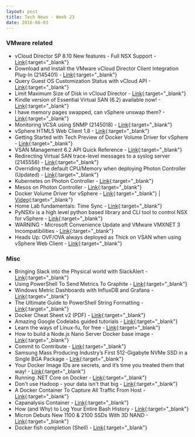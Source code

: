 ```yaml
---
layout: post
title: Tech News - Week 23
date: 2016-06-03
---
```


### VMware related

* vCloud Director SP 8.10 New features - Full NSX Support -
  [Link](http://anthonyspiteri.net/vcloud-director-sp-8-10-new-features-full-nsx-support/){:target="_blank"}
* Download and Install the VMware vCloud Director Client Integration Plug-In (2145401) -
  [Link](https://kb.vmware.com/kb/2145401){:target="_blank"}
* Query Guest OS Customization Status with vCloud API -
  [Link](https://fojta.wordpress.com/2016/05/30/query-guest-os-customization-status-with-vcloud-api/){:target="_blank"}
* Limit Maximum Size of Disk in vCloud Director -
  [Link](https://fojta.wordpress.com/2016/06/03/limit-maximum-size-of-disk-in-vcloud-director/){:target="_blank"}
* Kindle version of Essential Virtual SAN (6.2) available now! -
  [Link](http://www.yellow-bricks.com/2016/06/03/kindle-version-essential-virtual-san-available-now/){:target="_blank"}
* I have memory pages swapped, can vSphere unswap them? -
  [Link](http://www.yellow-bricks.com/2016/06/02/memory-pages-swapped-can-unswap/){:target="_blank"}
* Monitoring VCSA using SNMP (2145018) -
  [Link](https://kb.vmware.com/kb/2145018){:target="_blank"}
* vSphere HTML5 Web Client 1.8 -
  [Link](https://labs.vmware.com/flings/vsphere-html5-web-client#changelog){:target="_blank"}
* Getting Started with Tech Preview of Docker Volume Driver for vSphere -
  [Link](http://www.virtuallyghetto.com/2016/05/getting-started-with-tech-preview-of-docker-volume-driver-for-vsphere.html){:target="_blank"}
* VSAN Management 6.2 API Quick Reference -
  [Link](http://www.virtuallyghetto.com/2016/05/vsan-management-6-2-api-quick-reference.html){:target="_blank"}
* Redirecting Virtual SAN trace-level messages to a syslog server (2145556)  -
  [Link](https://kb.vmware.com/kb/2145556){:target="_blank"}
* Overriding the default CPU/Memory when deploying Photon Controller (Updated) -
  [Link](http://www.virtuallyghetto.com/2016/04/how-to-override-the-default-cpumemory-when-deploying-photon-controller-management-vm.html){:target="_blank"}
* Kubernetes on Photon Controller -
  [Link](http://cormachogan.com/2016/06/02/kubernetes-photon-controller/){:target="_blank"}
* Mesos on Photon Controller -
  [Link](http://cormachogan.com/2016/05/30/mesos-photon-controller/){:target="_blank"}
* Docker Volume Driver for vSphere -
  [Link](http://cormachogan.com/2016/06/01/docker-volume-driver-vsphere/){:target="_blank"} |
  [Video](https://youtu.be/jVrq_HV46LE){:target="_blank"}
* Home Lab fundamentals: Time Sync -
  [Link](http://frankdenneman.nl/2016/06/03/home-lab-fundamentals-time-sync/){:target="_blank"}
* PyNSXv is a high level python based library and CLI tool to control NSX for vSphere -
  [Link](https://github.com/vmware/pynsxv){:target="_blank"}
* WARNING - Microsoft Convenience Update and VMware VMXNET 3 Incompatibilities -
  [Link](http://blogs.vmware.com/apps/2016/06/rush-post-microsoft-convenience-update-and-vmware-vmxnet3-incompatibilities.html){:target="_blank"}
* Heads Up: OVF/OVA always deployed as Thick on VSAN when using vSphere Web Client -
  [Link](http://www.virtuallyghetto.com/2016/06/heads-up-ovfova-always-deployed-as-thick-on-vsan-when-using-vsphere-web-client.html){:target="_blank"}

### Misc

* Bringing Slack into the Physical world with SlackAlert -
  [Link](https://www.viget.com/articles/bringing-slack-into-the-physical-world-with-slackalert){:target="_blank"}
* Using PowerShell To Send Metrics To Graphite -
  [Link](https://hodgkins.io/using-powershell-to-send-metrics-graphite){:target="_blank"}
* Windows Metric Dashboards with InfluxDB and Grafana -
  [Link](https://hodgkins.io/windows-metric-dashboards-with-influxdb-and-grafana){:target="_blank"}
* The Ultimate Guide to PowerShell String Formatting -
  [Link](https://hodgkins.io/the-ultimate-guide-to-powershell-string-formatting){:target="_blank"}
* Docker Cheat Sheet v2 (PDF) -
  [Link](https://github.com/dockerlux/dockerlux.github.io/blob/master/pdf/cheat-sheet-v2.pdf){:target="_blank"}
* Amazing Google Codelabs guided tutorials -
  [Link](https://codelabs.developers.google.com/){:target="_blank"}
* Learn the ways of Linux-fu, for free -
  [Link](https://linuxjourney.com/){:target="_blank"}
* How to build a Node.js Nano Server Docker base image -
  [Link](https://stefanscherer.github.io/how-to-build-nodejs-nanoserver-image/){:target="_blank"}
* Commit to Contribute -
  [Link](http://alistapart.com/article/commit-to-contribute){:target="_blank"}
* Samsung Mass Producing Industry’s First 512-Gigabyte NVMe SSD in a Single BGA Package -
  [Link](https://news.samsung.com/global/samsung-mass-producing-industrys-first-512-gigabyte-nvme-ssd-in-a-single-bga-package-for-more-flexibility-in-computing-device-design){:target="_blank"}
* Your Docker Image IDs are secrets, and it’s time you treated them that way! -
  [Link](https://medium.com/@quayio/your-docker-image-ids-are-secrets-and-its-time-you-treated-them-that-way-f55e9f14c1a4#.lsbludadi){:target="_blank"}
* Running .NET Core on Docker -
  [Link](https://medium.com/trafi-tech-beat/running-net-core-on-docker-c438889eb5a#.2wuyi079u){:target="_blank"}
* Don't use Hadoop - your data isn't that big -
  [Link](https://www.chrisstucchio.com/blog/2013/hadoop_hatred.html){:target="_blank"}
* A Docker Container To Capture All Traffic From Host -
  [Link](http://jerrygamblin.com/2016/05/28/a-docker-container-to-capture-all-traffic-from-host/){:target="_blank"}
* Capanalysis Container -
  [Link](http://jerrygamblin.com/2016/06/02/capanalysis-container/){:target="_blank"}
* How (and Why) to Log Your Entire Bash History -
  [Link](https://spin.atomicobject.com/2016/05/28/log-bash-history/){:target="_blank"}
* Micron Debuts New 1100 & 2100 SSDs With 3D NAND -
  [Link](http://www.storagereview.com/micron_debuts_new_1100_2100_ssds_with_3d_nand){:target="_blank"}
* Docker fish completion (Shell) -
  [Link](https://github.com/barnybug/docker-fish-completion){:target="_blank"}
